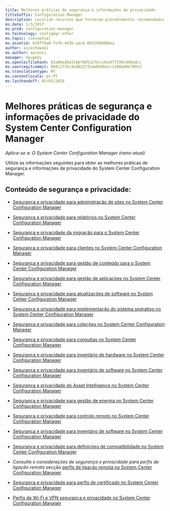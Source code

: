 ```yaml
---
title: Melhores práticas de segurança e informações de privacidade
titleSuffix: Configuration Manager
description: Localize recursos que fornecem procedimentos recomendados de segurança e informações de privacidade do System Center Configuration Manager.
ms.date: 1/3/2017
ms.prod: configuration-manager
ms.technology: configmgr-other
ms.topic: conceptual
ms.assetid: b7bff8a0-fe76-4d3b-aac6-065290888bea
author: aczechowski
ms.author: aaroncz
manager: dougeby
ms.openlocfilehash: 83a06e2b43166f80532fbcc45e4f7199c890adcc
ms.sourcegitcommit: 0b0c2735c4ed822731ae069b4cc1380e89e78933
ms.translationtype: MT
ms.contentlocale: pt-PT
ms.lasthandoff: 05/03/2018
---
```

# <a name="security-best-practices-and-privacy-information-for-system-center-configuration-manager"></a>Melhores práticas de segurança e informações de privacidade do System Center Configuration Manager

*Aplica-se a: O System Center Configuration Manager (ramo atual)*

Utilize as informações seguintes para obter as melhores práticas de segurança e informações de privacidade do System Center Configuration Manager.  

## <a name="security-and-privacy-content"></a>Conteúdo de segurança e privacidade:  

-   [Segurança e privacidade para administração de sites no System Center Configuration Manager](../../../core/plan-design/hierarchy/security-and-privacy-for-site-administration.md)  

-   [Segurança e privacidade para relatórios no System Center Configuration Manager](../../../core/servers/manage/security-and-privacy-for-reporting.md)  

-   [Segurança e privacidade da migração para o System Center Configuration Manager](../../../core/migration/security-and-privacy-for-migration.md)  

-   [Segurança e privacidade para clientes no System Center Configuration Manager](../../../core/clients/deploy/plan/security-and-privacy-for-clients.md)  

-   [Segurança e privacidade para gestão de conteúdo para o System Center Configuration Manager](../../../core/plan-design/hierarchy/security-and-privacy-for-content-management.md)  

-   [Segurança e privacidade para gestão de aplicações no System Center Configuration Manager](../../../apps/plan-design/security-and-privacy-for-application-management.md)  

-   [Segurança e privacidade para atualizações de software no System Center Configuration Manager](../../../sum/plan-design/security-and-privacy-for-software-updates.md)  

-   [Segurança e privacidade para implementação do sistema operativo no System Center Configuration Manager](../../../osd/plan-design/security-and-privacy-for-operating-system-deployment.md)  

-   [Segurança e privacidade para coleções no System Center Configuration Manager](../../../core/clients/manage/collections/security-and-privacy-for-collections.md)  

-   [Segurança e privacidade para consultas no System Center Configuration Manager](../../../core/servers/manage/security-and-privacy-for-queries.md)  

-   [Segurança e privacidade para inventário de hardware no System Center Configuration Manager](../../../core/clients/manage/inventory/security-and-privacy-for-hardware-inventory.md)  

-   [Segurança e privacidade para inventário de software no System Center Configuration Manager](../../../core/clients/manage/inventory/security-and-privacy-for-software-inventory.md)  

-   [Segurança e privacidade do Asset Intelligence no System Center Configuration Manager](../../../core/clients/manage/asset-intelligence/security-and-privacy-for-asset-intelligence.md)  

-   [Segurança e privacidade para gestão de energia no System Center Configuration Manager](../../../core/clients/manage/power/security-and-privacy-for-power-management.md)  

-   [Segurança e privacidade para controlo remoto no System Center Configuration Manager](../../../core/clients/manage/remote-control/security-and-privacy-for-remote-control.md)  

-   [Segurança e privacidade para inventário de software no System Center Configuration Manager](../../../core/clients/manage/inventory/security-and-privacy-for-software-inventory.md)  

-   [Segurança e privacidade para definições de compatibilidade no System Center Configuration Manager](../../../compliance/plan-design/security-and-privacy-for-compliance-settings.md)  

-   Consulte o *considerações de segurança e privacidade para perfis de ligação remota* secção [perfis de ligação remota no System Center Configuration Manager](/sccm/compliance/deploy-use/create-remote-connection-profiles)  

-   [Segurança e privacidade para perfis de certificado no System Center Configuration Manager](../../../protect/plan-design/security-and-privacy-for-certificate-profiles.md)  

-   [Perfis de Wi-Fi e VPN segurança e privacidade no System Center Configuration Manager](../../../protect/plan-design/security-and-privacy-for-wifi-vpn-profiles.md)  
